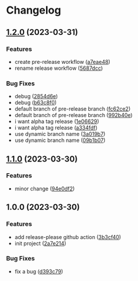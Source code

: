 # Changelog

## [1.2.0](https://github.com/lamhq/release-demo/compare/v1.1.0...v1.2.0) (2023-03-31)


### Features

* create pre-release workflow ([a7eae48](https://github.com/lamhq/release-demo/commit/a7eae4834a5b3cc221ba086ded9760aaee7388d5))
* rename release workflow ([5687dcc](https://github.com/lamhq/release-demo/commit/5687dccbf7f84cf6ff4cbde990997a9353871ac9))


### Bug Fixes

* debug ([2854d6e](https://github.com/lamhq/release-demo/commit/2854d6e628f9943038f98113b82b8b57ad8ec624))
* debug ([b63c8f0](https://github.com/lamhq/release-demo/commit/b63c8f034dc8b051cd51ea97100d9f2d55d98001))
* default branch of pre-release branch ([fc62ce2](https://github.com/lamhq/release-demo/commit/fc62ce298fa5972d82e8ffc870e49b286761a948))
* default branch of pre-release branch ([992b40e](https://github.com/lamhq/release-demo/commit/992b40eb60e8c79bc1476e5f320292f418eeb49a))
* i want alpha tag release ([1e06629](https://github.com/lamhq/release-demo/commit/1e066291cb31f5ce54b37ec76f9a061f3c726d05))
* i want alpha tag release ([a334fdf](https://github.com/lamhq/release-demo/commit/a334fdf67c5615992cf83b8398dcbaad28f00ecd))
* use dynamic branch name ([3a019b7](https://github.com/lamhq/release-demo/commit/3a019b7df3abcd894069f930e0bd094e24ec35b6))
* use dynamic branch name ([09b1b07](https://github.com/lamhq/release-demo/commit/09b1b07e0ca1776052ea2083db83e021e13b01bb))

## [1.1.0](https://github.com/lamhq/release-demo/compare/v1.0.0...v1.1.0) (2023-03-30)


### Features

* minor change ([94e0df2](https://github.com/lamhq/release-demo/commit/94e0df2a937497da0cc1fc56eb2129a001c32e8f))

## 1.0.0 (2023-03-30)


### Features

* add release-please github action ([3b3cf40](https://github.com/lamhq/release-demo/commit/3b3cf401c112b96a1ccb00d66f0f491b59f31b78))
* init project ([2a7e214](https://github.com/lamhq/release-demo/commit/2a7e214dedff2306bcbe987684311b7f0b040e78))


### Bug Fixes

* fix a bug ([d393c79](https://github.com/lamhq/release-demo/commit/d393c798d643809904b21e8ac2db789d83f2fd8f))
